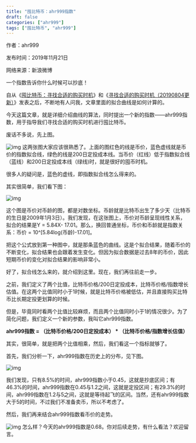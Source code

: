 ```yaml
---
title: "囤比特币：ahr999指数"
draft: false
categories: ["ahr999"]
tags: ["囤比特币", "ahr999"]
---
```


作者：ahr999

发布时间：2019年11月21日

网络来源：新浪微博

一个指数告诉你什么时候可以抄底！

自从《[囤比特币：寻找合适的购买时机](囤比特币：寻找合适的购买时机.md)》和《[寻找合适的购买时机（20190804更新）](囤比特币：寻找合适的购买时机（20190804更新）.md)》发表之后，不断地有人问我，文章里面的拟合曲线是如何计算的。

今天这篇文章，就是详细介绍曲线的算法，同时提出一个新的指数——ahr999指数，用于指导我们寻找合适的购买时机进行囤比特币。

废话不多说，先上图。

![img](https://suncle-public.oss-cn-shenzhen.aliyuncs.com/uPic/a16910e9-6afe-46e7-b1bb-190946ac2c03-1635945448670.jpeg)
这两张图大家应该很熟悉了。上面的图红色的线是币价，蓝色虚线就是币价的指数拟合线，绿色的线是200日定投成本线。当币价（红线）低于指数拟合线（蓝线）和200日定投成本线（绿线)时，就是很好的囤币时机。

很多人的疑问是，蓝色的虚线，即指数拟合线怎么得来的。

其实很简单，我们看下图：

![img](https://suncle-public.oss-cn-shenzhen.aliyuncs.com/uPic/d2da1302-537e-4358-a1da-900d39275cbb-1635945469000.jpeg)
​

这个图是币价对币龄的图，都是对数坐标。币龄就是比特币出生了多少天（比特币的生日是2009年1月3日）。我们发现，在这张图上，币价对币龄呈现线性关系，拟合的结果是Y = 5.84X- 17.01。那么，换回普通坐标，币价和币龄就是指数关系：币价 = 10^[5.84log(币龄)-17.01]。

把这个公式放到第一种图中，就是那条蓝色的曲线。这是个拟合结果，随着币价的不断变化，拟合结果也会跟着发生变化。但因为拟合数据是过去8年的币价，因此短期币价的变化对拟合结果的影响非常小。

好了，拟合线怎么来的，就介绍到这里。现在，我们再往前走一步。

之前，我们定义了两个比值，比特币价格/200日定投成本，比特币价格/指数增长估值。在这两个比值同时小于1时候，就是比特币价格被低估，并且直接购买比特币比长期定投更划算的时候。

但是，毕竟同时看两个比值比较麻烦，而且两个比值同时小于1的情况很少。为了简化问题，我们定义一个新的参数，我叫它ahr999指数。

**ahr999指数 = （比特币价格/200日定投成本） \* （比特币价格/指数增长估值）**

其实，很简单，就是把两个比值相乘，然后，我们看这一个指标就够了。

首先，我们分析一下，ahr999指数在历史上的分布，见下图。

![img](https://suncle-public.oss-cn-shenzhen.aliyuncs.com/uPic/db4ae993-df27-46f7-98b7-223326169730-1635945480341.jpeg)
​

我们发现，只有8.5%的时间，ahr999指数小于0.45，这就是抄底区间；有46.3%的时间，ahr999指数在0.45与1.2之间，这就是定投区间；有29.3%的时间，ahr999指数在1.2与5之间，这就是等待起飞的区间。当然，还有ahr999指数大于5的时间，不过我们不准备卖币，所以不考虑了。

然后，我们再来结合ahr999指数看币价的走势。

![img](https://suncle-public.oss-cn-shenzhen.aliyuncs.com/uPic/51ca1013-e678-41de-ad59-2a1e47add6c1-1635945487158.jpeg)
怎么样？今天的ahr999指数是0.68。你对后续走势，有什么看法？欢迎留言。​​​
